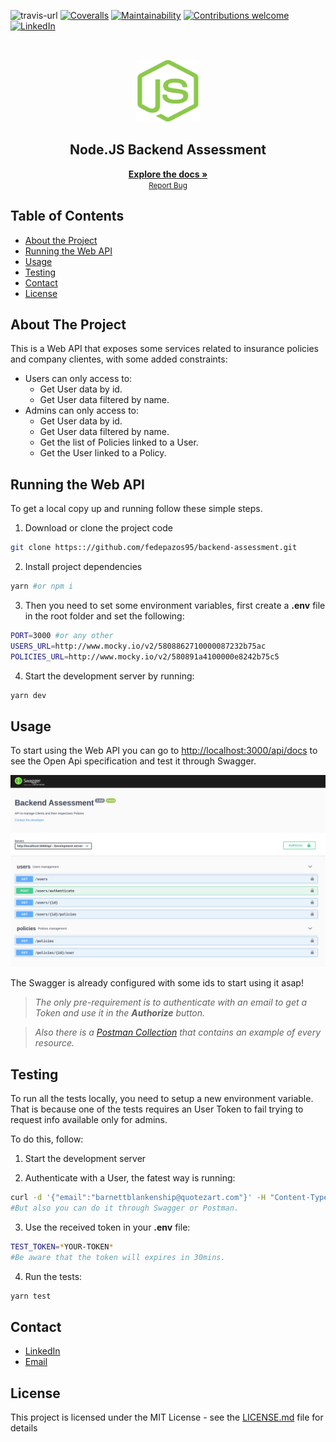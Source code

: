 ![travis-url]
[![Coveralls][coveralls-shield]][coveralls-url]
[![Maintainability][maintainability-shield]][maintainability-url]
[![Contributions welcome](https://img.shields.io/badge/contributions-welcome-brightgreen.svg?style=flat)](https://github.com/fedepazos95/backend-assessment/issues)
[![LinkedIn][linkedin-shield]][linkedin-url]

<br />
<p align="center">
  <a href="https://github.com/fedepazos95/backend-assessment">
    <img src="docs/images/js.png" alt="Logo" width="100" height="100">
  </a>

  <h2 align="center">Node.JS Backend Assessment</h2>

  <p align="center">
    <a href="https://github.com/fedepazos95/backend-assessment"><strong>Explore the docs »</strong></a>
    <br />
    <small>
      <!-- <a href="https://github.com/fedepazos95/backend-assessment">View Demo</a>
      · -->
      <a href="https://github.com/fedepazos95/backend-assessment/issues">Report Bug</a>
    </small>
  </p>
</p>


## Table of Contents
* [About the Project](#about-the-project)
* [Running the Web API](#running-the-web-api)
* [Usage](#usage)
* [Testing](#testing)
* [Contact](#contact)
* [License](#license)


## About The Project
This is a Web API that exposes some services related to insurance policies and company clientes, with some added constraints:

 - Users can only access to:
	 - Get User data by id.
	 - Get User data filtered by name.
 - Admins can only access to:
	 - Get User data by id.
	 - Get User data filtered by name.
	 - Get the list of Policies linked to a User.
   - Get the User linked to a Policy.


## Running the Web API
To get a local copy up and running follow these simple steps.

1. Download or clone the project code
```sh
git clone https:://github.com/fedepazos95/backend-assessment.git
```
2. Install project dependencies
```sh
yarn #or npm i
```
3. Then you need to set some environment variables, first create a **.env** file in the root folder and set the following:
```sh
PORT=3000 #or any other
USERS_URL=http://www.mocky.io/v2/5808862710000087232b75ac
POLICIES_URL=http://www.mocky.io/v2/580891a4100000e8242b75c5
```
4. Start the development server by running:
```sh
yarn dev
```


## Usage
To start using the Web API you can go to [http://localhost:3000/api/docs](http://localhost:3000) to see the Open Api specification and test it through Swagger.

[![Swagger Screenshot][swagger-screenshot]](https://github.com/fedepazos95/backend-assessment)

The Swagger is already configured with some ids to start using it asap! 


>*The only pre-requirement is to authenticate with an email to get a Token and use it in the **Authorize** button.*

>*Also there is a [Postman Collection](https://www.getpostman.com/collections/a12bdde76a4ebac5ea1c) that contains an example of every resource.*


## Testing
To run all the tests locally, you need to setup a new environment variable. That is because one of the tests requires an User Token to fail trying to request info available only for admins.

To do this, follow:

1. Start the development server

2. Authenticate with a User, the fatest way is running:
```sh
curl -d '{"email":"barnettblankenship@quotezart.com"}' -H "Content-Type: application/json" -X POST http://localhost:3000/api/users/authenticate
#But also you can do it through Swagger or Postman.
```
3. Use the received token in your **.env** file:
```sh
TEST_TOKEN=*YOUR-TOKEN*
#Be aware that the token will expires in 30mins.
```
4. Run the tests:
```sh
yarn test
```

## Contact
- [LinkedIn][linkedin-url]
- [Email][mailto]

## License
This project is licensed under the MIT License - see the [LICENSE.md](LICENSE.md) file for details


[mailto]: mailto:fede.pazos95@gmail.com
[linkedin-shield]: https://img.shields.io/badge/-LinkedIn-black.svg?style=flat-square&logo=linkedin&colorB=555
[linkedin-url]: https://www.linkedin.com/in/federicopazos/
[js-logo]: docs/images/js.png
[swagger-screenshot]: docs/images/swagger.png
[travis-url]: https://travis-ci.org/fedepazos95/backend-assessment.svg?branch=master
[coveralls-shield]: https://coveralls.io/repos/github/fedepazos95/backend-assessment/badge.svg?branch=develop
[coveralls-url]: https://coveralls.io/github/fedepazos95/backend-assessment?branch=develop
[maintainability-shield]: https://api.codeclimate.com/v1/badges/9299d62f7e5bdcb0288f/maintainability
[maintainability-url]: https://codeclimate.com/github/fedepazos95/backend-assessment/maintainability
[dependencies-url]: https://david-dm.org/fedepazos95/backend-assessment.svg
